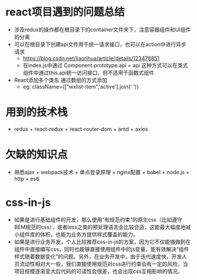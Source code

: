 # react项目遇到的问题总结
+ 涉及redux的操作都在根目录下的container文件夹下，注意容器组件和UI组件的分离
+ 可以在根目录下创建api文件用于统一请求接口，也可以在action中进行异步请求
    - https://blog.csdn.net/liaorihua/article/details/123478851
    - 在index.js中通过
        Component.prototype.api = api
        这种方式可以在类式组件中通过this.api统一访问接口，但不适用于函数式组件
+ React添加多个类名  通过数组的方式添加
    - eg: className={["wxlist-item",'active'].join(' ')}

# 用到的技术栈
+ redux + react-redux + react-router-dom + antd + axios


# 欠缺的知识点
 + 熟悉ajax + webpack技术 + 单点登录原理 + nginx配置 + babel + node.js + http + es6

# css-in-js
 + 如果是进行基础组件的开发，那么使用“有规范约束”的原生css（比如遵守BEM规范的css），或者less之类的预处理语言会比较合适，这能最大幅度地减小组件库的体积，也能为业务方提供样式覆盖的能力。
 + 如果是进行业务开发，个人比较推荐css-in-js的方案，因为它不仅能够做到在组件中直接编写css，同时也能够直接使用组件中的js变量，能有效解决“组件样式随着数据变化”的问题。另外，在业务开发中，由于迭代速度快，开发人员流动性相对大一些，我们直接使用规范对css进行约束会有一定的风险，当项目规模逐渐变大后代码的可读性会很差，也会出现css互相影响的情况。